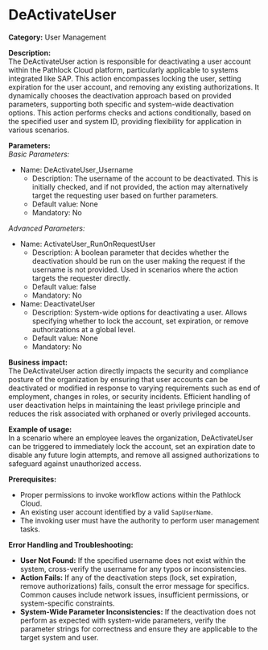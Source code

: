 # DeActivateUser

**Category:** User Management

**Description:**  
The DeActivateUser action is responsible for deactivating a user account within the Pathlock Cloud platform, particularly applicable to systems integrated like SAP. This action encompasses locking the user, setting expiration for the user account, and removing any existing authorizations. It dynamically chooses the deactivation approach based on provided parameters, supporting both specific and system-wide deactivation options. This action performs checks and actions conditionally, based on the specified user and system ID, providing flexibility for application in various scenarios.

**Parameters:**  
_Basic Parameters:_
- Name: DeActivateUser_Username
  - Description: The username of the account to be deactivated. This is initially checked, and if not provided, the action may alternatively target the requesting user based on further parameters.
  - Default value: None
  - Mandatory: No

_Advanced Parameters:_
- Name: ActivateUser_RunOnRequestUser
  - Description: A boolean parameter that decides whether the deactivation should be run on the user making the request if the username is not provided. Used in scenarios where the action targets the requester directly.
  - Default value: false
  - Mandatory: No
- Name: DeactivateUser
  - Description: System-wide options for deactivating a user. Allows specifying whether to lock the account, set expiration, or remove authorizations at a global level.
  - Default value: None
  - Mandatory: No

**Business impact:**  
The DeActivateUser action directly impacts the security and compliance posture of the organization by ensuring that user accounts can be deactivated or modified in response to varying requirements such as end of employment, changes in roles, or security incidents. Efficient handling of user deactivation helps in maintaining the least privilege principle and reduces the risk associated with orphaned or overly privileged accounts.

**Example of usage:**  
In a scenario where an employee leaves the organization, DeActivateUser can be triggered to immediately lock the account, set an expiration date to disable any future login attempts, and remove all assigned authorizations to safeguard against unauthorized access.

**Prerequisites:**  
- Proper permissions to invoke workflow actions within the Pathlock Cloud.
- An existing user account identified by a valid `SapUserName`.
- The invoking user must have the authority to perform user management tasks.

**Error Handling and Troubleshooting:**  
- **User Not Found:** If the specified username does not exist within the system, cross-verify the username for any typos or inconsistencies.
- **Action Fails:** If any of the deactivation steps (lock, set expiration, remove authorizations) fails, consult the error message for specifics. Common causes include network issues, insufficient permissions, or system-specific constraints.
- **System-Wide Parameter Inconsistencies:** If the deactivation does not perform as expected with system-wide parameters, verify the parameter strings for correctness and ensure they are applicable to the target system and user.